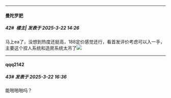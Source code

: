 ﻿
*****

####  曼陀罗肥  
##### 42#         楼主| 发表于 2025-3-22 14:26

马上ea了，没想到热度还挺高，188定价感觉还行，看首发评价考虑可以入一手，主要这个捏人系统和造房系统太吊了<img src="https://static.saraba1st.com/image/smiley/face2017/077.png" referrerpolicy="no-referrer">


*****

####  qqq2142  
##### 43#       发表于 2025-3-22 16:36

能啪啪啪吗？

